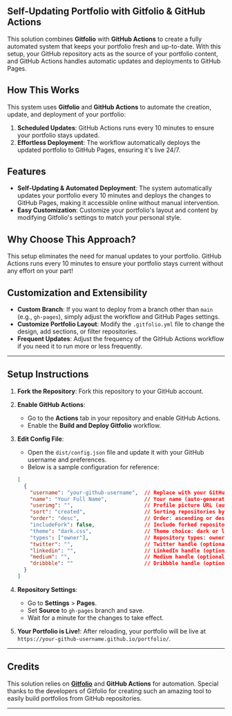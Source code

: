 ## Self-Updating Portfolio with Gitfolio & GitHub Actions

This solution combines **Gitfolio** with **GitHub Actions** to create a fully automated system that keeps your portfolio fresh and up-to-date. With this setup, your GitHub repository acts as the source of your portfolio content, and GitHub Actions handles automatic updates and deployments to GitHub Pages.


## How This Works

This system uses **Gitfolio** and **GitHub Actions** to automate the creation, update, and deployment of your portfolio:

1. **Scheduled Updates**: GitHub Actions runs every 10 minutes to ensure your portfolio stays updated.
2. **Effortless Deployment**: The workflow automatically deploys the updated portfolio to GitHub Pages, ensuring it's live 24/7.


## Features

- **Self-Updating & Automated Deployment**: The system automatically updates your portfolio every 10 minutes and deploys the changes to GitHub Pages, making it accessible online without manual intervention.
- **Easy Customization**: Customize your portfolio's layout and content by modifying Gitfolio's settings to match your personal style.


## Why Choose This Approach?

This setup eliminates the need for manual updates to your portfolio. GitHub Actions runs every 10 minutes to ensure your portfolio stays current without any effort on your part!


## Customization and Extensibility

- **Custom Branch**: If you want to deploy from a branch other than `main` (e.g., `gh-pages`), simply adjust the workflow and GitHub Pages settings.
- **Customize Portfolio Layout**: Modify the `.gitfolio.yml` file to change the design, add sections, or filter repositories.
- **Frequent Updates**: Adjust the frequency of the GitHub Actions workflow if you need it to run more or less frequently.

---

## Setup Instructions

1. **Fork the Repository**: Fork this repository to your GitHub account.
2. **Enable GitHub Actions**: 
   - Go to the **Actions** tab in your repository and enable GitHub Actions.
   - Enable the **Build and Deploy Gitfolio** workflow.
3. **Edit Config File**: 
   - Open the `dist/config.json` file and update it with your GitHub username and preferences. 
   - Below is a sample configuration for reference:
   ```json
   [
     {
       "username": "your-github-username",  // Replace with your GitHub username
       "name": "Your Full Name",            // Your name (auto-generated from Gitfolio)
       "userimg": "",                       // Profile picture URL (auto-generated by Gitfolio)
       "sort": "created",                   // Sorting repositories by creation, updated, pushed, etc.
       "order": "desc",                     // Order: ascending or descending
       "includeFork": false,                // Include forked repositories: true or false
       "theme": "dark.css",                 // Theme choice: dark or light
       "types": ["owner"],                  // Repository types: owner, member, etc.
       "twitter": "",                       // Twitter handle (optional)
       "linkedin": "",                      // LinkedIn handle (optional)
       "medium": "",                        // Medium handle (optional)
       "dribbble": ""                       // Dribbble handle (optional)
     }
   ]
   ```
4. **Repository Settings**:
   - Go to **Settings** > **Pages**.
   - Set **Source** to `gh-pages` branch and save.
   - Wait for a minute for the changes to take effect.

5. **Your Portfolio is Live!**: After reloading, your portfolio will be live at `https://your-github-username.github.io/portfolio/`.

---

## Credits

This solution relies on **[Gitfolio](https://github.com/imfunniee/gitfolio)** and **GitHub Actions** for automation. Special thanks to the developers of Gitfolio for creating such an amazing tool to easily build portfolios from GitHub repositories.

---
